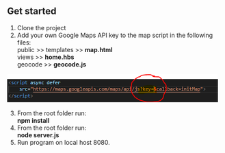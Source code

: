 ## Get started
1. Clone the project 
2. Add your own Google Maps API key to the map script in the following files: <br>
    public >> templates >> **map.html** <br>
    views >> **home.hbs** <br>
    geocode >> **geocode.js** <br>

![Insert gKey](gKey.PNG)

3. From the root folder run: <br> **npm install**
4. From the root folder run: <br> **node server.js**
5. Run program on local host 8080.
